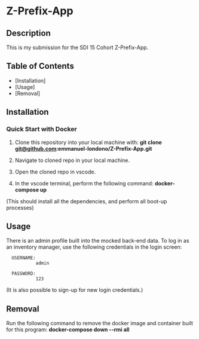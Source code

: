 # Z-Prefix-App




## Description

This is my submission for the SDI 15 Cohort Z-Prefix-App.


## Table of Contents

- [Installation]
- [Usage]
- [Removal]



## Installation

### Quick Start with Docker


1. Clone this repository into your local machine with:       **git clone git@github.com:emmanuel-londono/Z-Prefix-App.git**

2. Navigate to cloned repo in your local machine.

3. Open the cloned repo in vscode.

4. In the vscode terminal, perform the following command:   **docker-compose up**


(This should install all the dependencies, and perform all boot-up processes)


## Usage

There is an admin profile built into the mocked back-end data. To log in as an inventory manager, use the following credentials in the login screen:

      USERNAME:
               admin
               
      PASSWORD:
               123

(It is also possible to sign-up for new login credentials.) 

## Removal

Run the following command to remove the docker image and container built for this program: **docker-compose down --rmi all**



